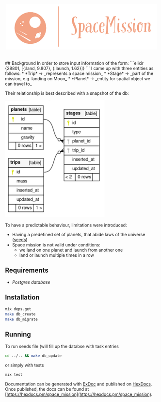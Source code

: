 <div align="center">
  <img src="https://github.com/lithiferous/SpaceMission/blob/b227a4e43fb540c0f208741fb53a2de867e7cbaa/resources/logo.png" width="500">
</div>
<br/> </br>
## Background
In order to store input information of the form:
```elixir
{28801, [{:land, 9.807}, {:launch, 1.62}]}
```
I came up with three entities as follows:
* *Trip* -> _represents a space mission_
* *Stage* -> _part of the mission, e.g. landing on Moon_
* *Planet* -> _entity for spatial object we can travel to_

Their relationship is best described with a snapshot of the db:<br />


![alt text](../../resources/db_outlay.png "Entity relations")

To have a predictable behaviour, limitations were introduced:
* Having a predefined set of planets, that abide laws of the universe ([seeds](./priv/repo/seeds.exs))
* Space mission is not valid under conditions:
  * we land on one planet and launch from another one
  * land or launch multiple times in a row

## Requirements
* *Postgres database*

## Installation
```bash
mix deps.get
make db_create
make db_migrate
```

## Running
To run seeds file (will fill up the databse with task entries
```bash
cd ../.. && make db_update
```
or simply with tests
```bash
mix test
```

Documentation can be generated with [ExDoc](https://github.com/elixir-lang/ex_doc)
and published on [HexDocs](https://hexdocs.pm). Once published, the docs can
be found at [https://hexdocs.pm/space_mission](https://hexdocs.pm/space_mission).
